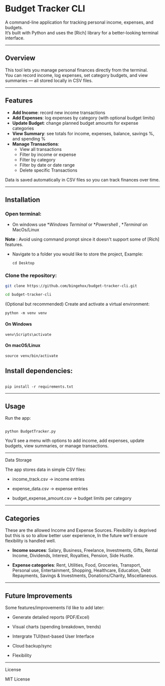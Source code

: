 # Budget Tracker CLI  

A command-line application for tracking personal income, expenses, and budgets.  
It’s built with Python and uses the [Rich] library for a better-looking terminal interface.  

---

## Overview  
This tool lets you manage personal finances directly from the terminal.  
You can record income, log expenses, set category budgets, and view summaries — all stored locally in CSV files.  

---

## Features  
- **Add Income**: record new income transactions  
- **Add Expenses**: log expenses by category (with optional budget limits)  
- **Update Budget**: change planned budget amounts for expense categories  
- **View Summary**: see totals for income, expenses, balance, savings %, and spending %  
- **Manage Transactions**:  
  - View all transactions  
  - Filter by income or expense  
  - Filter by category  
  - Filter by date or date range  
  - Delete specific Transactions

Data is saved automatically in CSV files so you can track finances over time.  

---

## Installation  

### Open terminal:

 - On windows use **Windows Terminal* or **Powershell* , **Terminal* on MacOs/Linux
   
 **Note** : Avoid using command prompt since it doesn't support some of [Rich] features.

- Navigate to a folder you would like to store the project, Example:
  ```
  cd Desktop
  ```

### Clone the repository:  
```bash
git clone https://github.com/bingehox/budget-tracker-cli.git
```
```bash
cd budget-tracker-cli
```
(Optional but recommended) Create and activate a virtual environment:
```
python -m venv venv
```

 #### On Windows
```
venv\Scripts\activate
```

#### On macOS/Linux
```
source venv/bin/activate
```

## Install dependencies:
```

pip install -r requirements.txt
```


---

## Usage

Run the app:
```

python BudgetTracker.py
```

You’ll see a menu with options to add income, add expenses, update budgets, view summaries, or manage transactions.


---

Data Storage

The app stores data in simple CSV files:

- income_track.csv → income entries

- expense_data.csv → expense entries

- budget_expense_amount.csv → budget limits per category



---

## Categories
These are the allowed Income and Expense Sources. Flexibility is deprived but this is so to allow better user experience, In the future we'll ensure flexibility is handled well.

- **Income sources**: Salary, Business, Freelance, Investments, Gifts, Rental Income, Dividends, Interest, Royalties, Pension, Side Hustle.

- **Expense categories**: Rent, Utilities, Food, Groceries, Transport, Personal use, Entertainment, Shopping, Healthcare, Education, Debt Repayments, Savings & Investments, Donations/Charity, Miscellaneous.


---

## Future Improvements

Some features/improvements I’d like to add later:

- Generate detailed reports (PDF/Excel)

- Visual charts (spending breakdown, trends)

- Intergrate TUI(text-based User Interface


- Cloud backup/sync

- Flexibility



---

License

MIT License

